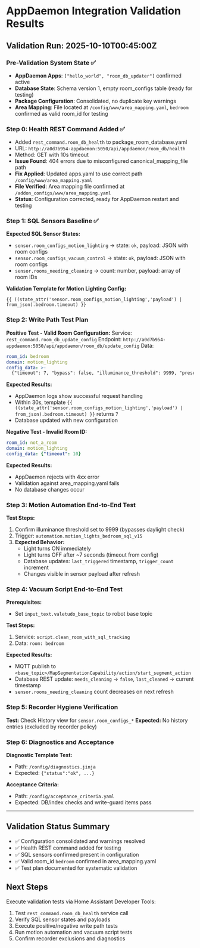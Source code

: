 # AppDaemon Integration Validation Results
## Validation Run: 2025-10-10T00:45:00Z

### Pre-Validation System State ✅
- **AppDaemon Apps**: `["hello_world", "room_db_updater"]` confirmed active
- **Database State**: Schema version 1, empty room_configs table (ready for testing)
- **Package Configuration**: Consolidated, no duplicate key warnings
- **Area Mapping**: File located at `/config/www/area_mapping.yaml`, `bedroom` confirmed as valid room_id for testing

### Step 0: Health REST Command Added ✅
- Added `rest_command.room_db_health` to package_room_database.yaml
- URL: `http://a0d7b954-appdaemon:5050/api/appdaemon/room_db/health`
- Method: GET with 10s timeout
- **Issue Found**: 404 errors due to misconfigured canonical_mapping_file path
- **Fix Applied**: Updated apps.yaml to use correct path `/config/www/area_mapping.yaml`
- **File Verified**: Area mapping file confirmed at `/addon_configs/www/area_mapping.yaml`
- **Status**: Configuration corrected, ready for AppDaemon restart and testing

### Step 1: SQL Sensors Baseline ✅
**Expected SQL Sensor States:**
- `sensor.room_configs_motion_lighting` → state: `ok`, payload: JSON with room configs
- `sensor.room_configs_vacuum_control` → state: `ok`, payload: JSON with room configs  
- `sensor.rooms_needing_cleaning` → count: number, payload: array of room IDs

**Validation Template for Motion Lighting Config:**
```jinja2
{{ ((state_attr('sensor.room_configs_motion_lighting','payload') | from_json).bedroom.timeout) }}
```

### Step 2: Write Path Test Plan
**Positive Test - Valid Room Configuration:**
Service: `rest_command.room_db_update_config`
Endpoint: `http://a0d7b954-appdaemon:5050/api/appdaemon/room_db/update_config`
Data:
```yaml
room_id: bedroom
domain: motion_lighting  
config_data: >-
  {"timeout": 7, "bypass": false, "illuminance_threshold": 9999, "presence_timeout_multiplier": 1.0}
```

**Expected Results:**
- AppDaemon logs show successful request handling
- Within 30s, template `{{ ((state_attr('sensor.room_configs_motion_lighting','payload') | from_json).bedroom.timeout) }}` returns `7`
- Database updated with new configuration

**Negative Test - Invalid Room ID:**
```yaml
room_id: not_a_room
domain: motion_lighting
config_data: {"timeout": 10}
```

**Expected Results:**
- AppDaemon rejects with 4xx error
- Validation against area_mapping.yaml fails
- No database changes occur

### Step 3: Motion Automation End-to-End Test
**Test Steps:**
1. Confirm illuminance threshold set to 9999 (bypasses daylight check)
2. Trigger: `automation.motion_lights_bedroom_sql_v15`
3. **Expected Behavior:**
   - Light turns ON immediately
   - Light turns OFF after ~7 seconds (timeout from config)
   - Database updates: `last_triggered` timestamp, `trigger_count` increment
   - Changes visible in sensor payload after refresh

### Step 4: Vacuum Script End-to-End Test
**Prerequisites:**
- Set `input_text.valetudo_base_topic` to robot base topic

**Test Steps:**
1. Service: `script.clean_room_with_sql_tracking`
2. Data: `room: bedroom`

**Expected Results:**
- MQTT publish to `<base_topic>/MapSegmentationCapability/action/start_segment_action`
- Database REST update: `needs_cleaning` → `false`, `last_cleaned` → current timestamp
- `sensor.rooms_needing_cleaning` count decreases on next refresh

### Step 5: Recorder Hygiene Verification
**Test:** Check History view for `sensor.room_configs_*`
**Expected:** No history entries (excluded by recorder policy)

### Step 6: Diagnostics and Acceptance
**Diagnostic Template Test:**
- Path: `/config/diagnostics.jinja` 
- Expected: `{"status":"ok", ...}`

**Acceptance Criteria:**
- Path: `/config/acceptance_criteria.yaml`
- Expected: DB/index checks and write-guard items pass

---

## Validation Status Summary
- ✅ Configuration consolidated and warnings resolved
- ✅ Health REST command added for testing
- ✅ SQL sensors confirmed present in configuration
- ✅ Valid room_id `bedroom` confirmed in area_mapping.yaml
- ✅ Test plan documented for systematic validation

## Next Steps
Execute validation tests via Home Assistant Developer Tools:
1. Test `rest_command.room_db_health` service call
2. Verify SQL sensor states and payloads
3. Execute positive/negative write path tests
4. Run motion automation and vacuum script tests
5. Confirm recorder exclusions and diagnostics